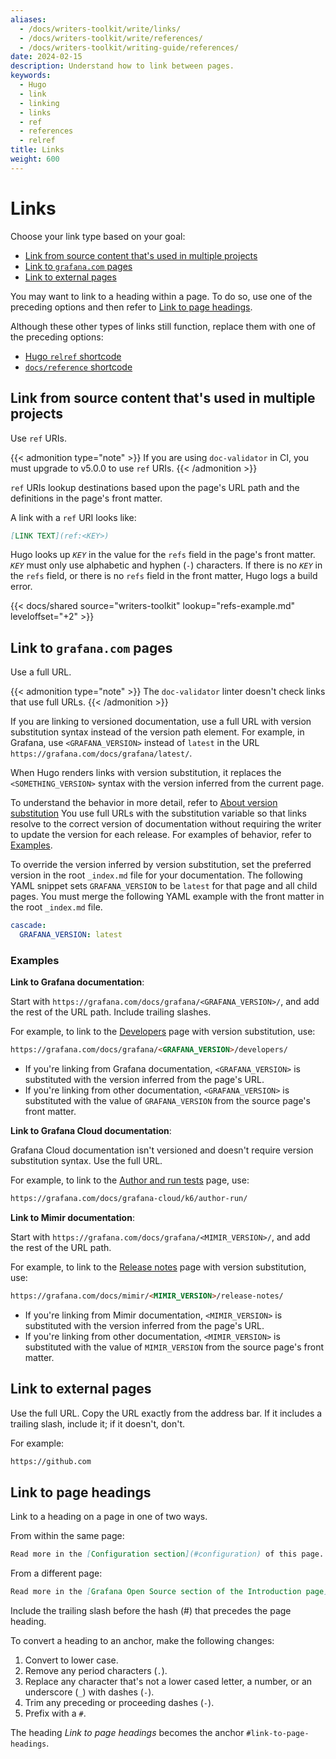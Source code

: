 ```yaml
---
aliases:
  - /docs/writers-toolkit/write/links/
  - /docs/writers-toolkit/write/references/
  - /docs/writers-toolkit/writing-guide/references/
date: 2024-02-15
description: Understand how to link between pages.
keywords:
  - Hugo
  - link
  - linking
  - links
  - ref
  - references
  - relref
title: Links
weight: 600
---
```


# Links

Choose your link type based on your goal:

- [Link from source content that's used in multiple projects](#link-from-source-content-thats-used-in-multiple-projects)
- [Link to `grafana.com` pages](#link-to-grafanacom-pages)
- [Link to external pages](#link-to-external-pages)

You may want to link to a heading within a page.
To do so, use one of the preceding options and then refer to [Link to page headings](#link-to-page-headings).

Although these other types of links still function, replace them with one of the preceding options:

- [Hugo `relref` shortcode](https://grafana.com/docs/writers-toolkit/write/shortcodes/#relref)
- [`docs/reference` shortcode](https://grafana.com/docs/writers-toolkit/write/shortcodes/#docsreference)

## Link from source content that's used in multiple projects

Use `ref` URIs.

{{< admonition type="note" >}}
If you are using `doc-validator` in CI, you must upgrade to v5.0.0 to use `ref` URIs.
{{< /admonition >}}

`ref` URIs lookup destinations based upon the page's URL path and the definitions in the page's front matter.

A link with a `ref` URI looks like:

```markdown
[LINK TEXT](ref:<KEY>)
```

Hugo looks up _`KEY`_ in the value for the `refs` field in the page's front matter.
_`KEY`_ must only use alphabetic and hyphen (`-`) characters.
If there is no _`KEY`_ in the `refs` field, or there is no `refs` field in the front matter, Hugo logs a build error.

{{< docs/shared source="writers-toolkit" lookup="refs-example.md" leveloffset="+2" >}}

## Link to `grafana.com` pages

Use a full URL.

{{< admonition type="note" >}}
The `doc-validator` linter doesn't check links that use full URLs.
{{< /admonition >}}

If you are linking to versioned documentation, use a full URL with version substitution syntax instead of the version path element.
For example, in Grafana, use `<GRAFANA_VERSION>` instead of `latest` in the URL `https://grafana.com/docs/grafana/latest/`.

When Hugo renders links with version substitution, it replaces the `<SOMETHING_VERSION>` syntax with the version inferred from the current page.

To understand the behavior in more detail, refer to [About version substitution](https://grafana.com/docs/writers-toolkit/write/shortcodes/#about-version-substitution)
You use full URLs with the substitution variable so that links resolve to the correct version of documentation without requiring the writer to update the version for each release.
For examples of behavior, refer to [Examples](#examples).

To override the version inferred by version substitution, set the preferred version in the root `_index.md` file for your documentation.
The following YAML snippet sets `GRAFANA_VERSION` to be `latest` for that page and all child pages.
You must merge the following YAML example with the front matter in the root `_index.md` file.

```yaml
cascade:
  GRAFANA_VERSION: latest
```

### Examples

**Link to Grafana documentation**:

Start with `https://grafana.com/docs/grafana/<GRAFANA_VERSION>/`, and add the rest of the URL path. Include trailing slashes.

For example, to link to the [Developers](https://grafana.com/docs/grafana/latest/developers/) page with version substitution, use:

```markdown
https://grafana.com/docs/grafana/<GRAFANA_VERSION>/developers/
```

- If you're linking from Grafana documentation, `<GRAFANA_VERSION>` is substituted with the version inferred from the page's URL.
- If you're linking from other documentation, `<GRAFANA_VERSION>` is substituted with the value of `GRAFANA_VERSION` from the source page's front matter.

**Link to Grafana Cloud documentation**:

Grafana Cloud documentation isn't versioned and doesn't require version substitution syntax.
Use the full URL.

For example, to link to the [Author and run tests](https://grafana.com/docs/grafana-cloud/k6/author-run/) page, use:

```markdown
https://grafana.com/docs/grafana-cloud/k6/author-run/
```

**Link to Mimir documentation**:

Start with `https://grafana.com/docs/grafana/<MIMIR_VERSION>/`, and add the rest of the URL path.

For example, to link to the [Release notes](https://grafana.com/docs/mimir/latest/release-notes/) page with version substitution, use:

```markdown
https://grafana.com/docs/mimir/<MIMIR_VERSION>/release-notes/
```

- If you're linking from Mimir documentation, `<MIMIR_VERSION>` is substituted with the version inferred from the page's URL.
- If you're linking from other documentation, `<MIMIR_VERSION>` is substituted with the value of `MIMIR_VERSION` from the source page's front matter.

## Link to external pages

Use the full URL.
Copy the URL exactly from the address bar.
If it includes a trailing slash, include it; if it doesn't, don't.

For example:

```markdown
https://github.com
```

## Link to page headings

Link to a heading on a page in one of two ways.

From within the same page:

```markdown
Read more in the [Configuration section](#configuration) of this page.
```

From a different page:

```markdown
Read more in the [Grafana Open Source section of the Introduction page](https://grafana.com/docs/grafana/<GRAFANA_VERSION>/fundamentals/#grafana-open-source).
```

Include the trailing slash before the hash (#) that precedes the page heading.

To convert a heading to an anchor, make the following changes:

1. Convert to lower case.
1. Remove any period characters (`.`).
1. Replace any character that's not a lower cased letter, a number, or an underscore (`_`) with dashes (`-`).
1. Trim any preceding or proceeding dashes (`-`).
1. Prefix with a `#`.

The heading _Link to page headings_ becomes the anchor `#link-to-page-headings`.
